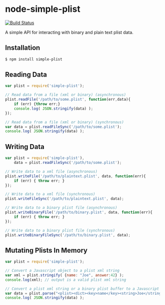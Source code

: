 node-simple-plist
=================

[![Build Status](https://api.travis-ci.com/wollardj/node-simple-plist.svg?branch=develop)](https://travis-ci.com/wollardj/node-simple-plist)

A simple API for interacting with binary and plain text plist data.


## Installation
```sh
$ npm install simple-plist
```


## Reading Data
```js
var plist = require('simple-plist');

// Read data from a file (xml or binary) (asynchronous)
plist.readFile('/path/to/some.plist', function(err,data){
	if (err) {throw err;}
	console.log( JSON.stringify(data) );
});

// Read data from a file (xml or binary) (synchronous)
var data = plist.readFileSync('/path/to/some.plist');
console.log( JSON.stringify(data) );
```


## Writing Data
```js
var plist = require('simple-plist'),
	data = plist.readFileSync('/path/to/some.plist');

// Write data to a xml file (asynchronous)
plist.writeFile('/path/to/plaintext.plist', data, function(err){
	if (err) { throw err; }
});

// Write data to a xml file (synchronous)
plist.writeFileSync('/path/to/plaintext.plist', data);

// Write data to a binary plist file (asynchronous)
plist.writeBinaryFile('/path/to/binary.plist', data, function(err){
	if (err) { throw err; }
});

// Write data to a binary plist file (synchronous)
plist.writeBinaryFileSync('/path/to/binary.plist', data);
```


## Mutating Plists In Memory
```js
var plist = require('simple-plist');

// Convert a Javascript object to a plist xml string
var xml = plist.stringify( {name: "Joe", answer:42} );
console.log(xml); // output is a valid plist xml string

// Convert a plist xml string or a binary plist buffer to a Javascript object
var data = plist.parse("<plist><dict><key>name</key><string>Joe</string></dict></plist>");
console.log( JSON.stringify(data) );
```
